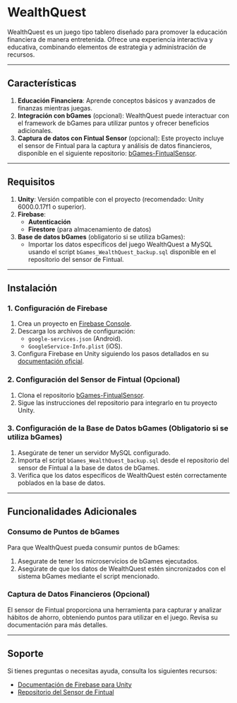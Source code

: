 # WealthQuest

WealthQuest es un juego tipo tablero diseñado para promover la educación financiera de manera entretenida. Ofrece una experiencia interactiva y educativa, combinando elementos de estrategia y administración de recursos.

---

## Características

1. **Educación Financiera**: Aprende conceptos básicos y avanzados de finanzas mientras juegas.
2. **Integración con bGames** (opcional): WealthQuest puede interactuar con el framework de bGames para utilizar puntos y ofrecer beneficios adicionales.
3. **Captura de datos con Fintual Sensor** (opcional): Este proyecto incluye el sensor de Fintual para la captura y análisis de datos financieros, disponible en el siguiente repositorio: [bGames-FintualSensor](https://github.com/JonaSotoAguilar/bGames-FintualSensor.git).

---

## Requisitos

1. **Unity**: Versión compatible con el proyecto (recomendado: Unity 6000.0.17f1 o superior).
2. **Firebase**:
   - **Autenticación**
   - **Firestore** (para almacenamiento de datos)
3. **Base de datos bGames** (obligatorio si se utiliza bGames):
   - Importar los datos específicos del juego WealthQuest a MySQL usando el script `bGames_WealthQuest_backup.sql` disponible en el repositorio del sensor de Fintual.

---

## Instalación

### 1. Configuración de Firebase

1. Crea un proyecto en [Firebase Console](https://console.firebase.google.com/).
2. Descarga los archivos de configuración:
   - `google-services.json` (Android).
   - `GoogleService-Info.plist` (iOS).
3. Configura Firebase en Unity siguiendo los pasos detallados en su [documentación oficial](https://firebase.google.com/docs/unity/setup?hl=es-419).

### 2. Configuración del Sensor de Fintual (Opcional)

1. Clona el repositorio [bGames-FintualSensor](https://github.com/JonaSotoAguilar/bGames-FintualSensor.git).
2. Sigue las instrucciones del repositorio para integrarlo en tu proyecto Unity.

### 3. Configuración de la Base de Datos bGames (Obligatorio si se utiliza bGames)

1. Asegúrate de tener un servidor MySQL configurado.
2. Importa el script `bGames_WealthQuest_backup.sql` desde el repositorio del sensor de Fintual a la base de datos de bGames.
3. Verifica que los datos específicos de WealthQuest estén correctamente poblados en la base de datos.

---

## Funcionalidades Adicionales

### Consumo de Puntos de bGames

Para que WealthQuest pueda consumir puntos de bGames:
1. Asegurate de tener los microservicios de bGames ejecutados.
2. Asegúrate de que los datos de WealthQuest estén sincronizados con el sistema bGames mediante el script mencionado.

### Captura de Datos Financieros (Opcional)

El sensor de Fintual proporciona una herramienta para capturar y analizar hábitos de ahorro, obteniendo puntos para utilizar en el juego. Revisa su documentación para más detalles.

---

## Soporte

Si tienes preguntas o necesitas ayuda, consulta los siguientes recursos:

- [Documentación de Firebase para Unity](https://firebase.google.com/docs/unity/setup?hl=es-419)
- [Repositorio del Sensor de Fintual](https://github.com/JonaSotoAguilar/bGames-FintualSensor.git)
